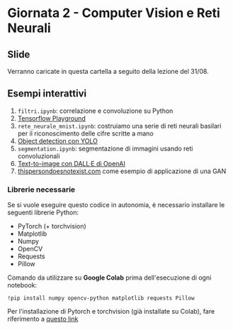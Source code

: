 # Giornata 2 - Computer Vision e Reti Neurali

## Slide

Verranno caricate in questa cartella a seguito della lezione del 31/08.

## Esempi interattivi

1. `filtri.ipynb`: correlazione e convoluzione su Python
2. [Tensorflow Playground](playground.tensorflow.org)
3. `rete_neurale_mnist.ipynb`: costruiamo una serie di reti neurali basilari per il riconoscimento delle cifre scritte a mano
4. [Object detection con YOLO](https://github.com/marcozullich/object-detection-opencv)
5. `segmentation.ipynb`: segmentazione di immagini usando reti convoluzionali
6. [Text-to-image con DALL·E di OpenAI](https://openai.com/blog/dall-e/)
7. [thispersondoesnotexist.com](thispersondoesnotexist.com) come esempio di applicazione di una GAN

### Librerie necessarie

Se si vuole eseguire questo codice in autonomia, è necessario installare le seguenti librerie Python:
* PyTorch (+ torchvision)
* Matplotlib
* Numpy
* OpenCV
* Requests
* Pillow

Comando da utilizzare su **Google Colab** prima dell'esecuzione di ogni notebook:

`!pip install numpy opencv-python matplotlib requests Pillow`

Per l'installazione di Pytorch e torchvision (già installate su Colab), fare riferimento a [questo link](https://pytorch.org/get-started/locally/)
